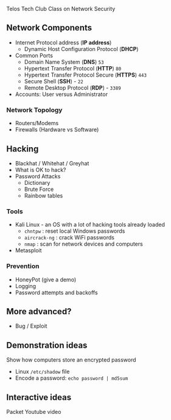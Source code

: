 Telos Tech Club Class on Network Security

## Network Components
- Internet Protocol address (**IP address**)
  - Dynamic Host Configuration Protocol (**DHCP**)
- Common Ports
  - Domain Name System (**DNS**) `53`
  - Hypertext Transfer Protocol (**HTTP**) `80`
  - Hypertext Transfer Protocol Secure (**HTTPS**) `443`
  - Secure Shell (**SSH**) - `22`
  - Remote Desktop Protocol (**RDP**) - `3389`
- Accounts: User versus Administrator

### Network Topology
- Routers/Modems
- Firewalls (Hardware vs Software)

## Hacking
- Blackhat / Whitehat / Greyhat
- What is OK to hack?
- Password Attacks
  - Dictionary
  - Brute Force
  - Rainbow tables

### Tools
- Kali Linux - an OS with a lot of hacking tools already loaded
  - `chntpw` : reset local Windows passwords
  - `aircrack-ng` : crack WiFi passwords
  - `nmap` : scan for network devices and computers
- Metasploit

### Prevention
- HoneyPot (give a demo)
- Logging
- Password attempts and backoffs

## More advanced?
- Bug / Exploit

## Demonstration ideas
Show how computers store an encrypted password
  - Linux `/etc/shadow` file
  - Encode a password: `echo password | md5sum`

## Interactive ideas
Packet Youtube video
